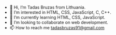 - 👋 Hi, I’m Tadas Bruzas from Lithuania.
- 👀 I’m interested in HTML, CSS, JavaScript, C, C++.
- 🌱 I’m currently learning HTML, CSS, JavaScript.
- 💞️ I’m looking to collaborate on web development.
- 📫 How to reach me tadasbruzas91@gmail.com

<!---
TadasBruzas91/TadasBruzas91 is a ✨ special ✨ repository because its `README.md` (this file) appears on your GitHub profile.
You can click the Preview link to take a look at your changes.
--->
